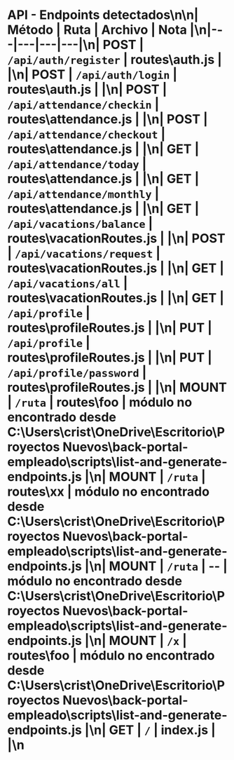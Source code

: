 # API - Endpoints detectados\n\n| Método | Ruta | Archivo | Nota |\n|---|---|---|---|\n| POST | `/api/auth/register` | routes\auth.js |  |\n| POST | `/api/auth/login` | routes\auth.js |  |\n| POST | `/api/attendance/checkin` | routes\attendance.js |  |\n| POST | `/api/attendance/checkout` | routes\attendance.js |  |\n| GET | `/api/attendance/today` | routes\attendance.js |  |\n| GET | `/api/attendance/monthly` | routes\attendance.js |  |\n| GET | `/api/vacations/balance` | routes\vacationRoutes.js |  |\n| POST | `/api/vacations/request` | routes\vacationRoutes.js |  |\n| GET | `/api/vacations/all` | routes\vacationRoutes.js |  |\n| GET | `/api/profile` | routes\profileRoutes.js |  |\n| PUT | `/api/profile` | routes\profileRoutes.js |  |\n| PUT | `/api/profile/password` | routes\profileRoutes.js |  |\n| MOUNT | `/ruta` | routes\foo | módulo no encontrado desde C:\Users\crist\OneDrive\Escritorio\Proyectos Nuevos\back-portal-empleado\scripts\list-and-generate-endpoints.js |\n| MOUNT | `/ruta` | routes\xx | módulo no encontrado desde C:\Users\crist\OneDrive\Escritorio\Proyectos Nuevos\back-portal-empleado\scripts\list-and-generate-endpoints.js |\n| MOUNT | `/ruta` | -- | módulo no encontrado desde C:\Users\crist\OneDrive\Escritorio\Proyectos Nuevos\back-portal-empleado\scripts\list-and-generate-endpoints.js |\n| MOUNT | `/x` | routes\foo | módulo no encontrado desde C:\Users\crist\OneDrive\Escritorio\Proyectos Nuevos\back-portal-empleado\scripts\list-and-generate-endpoints.js |\n| GET | `/` | index.js |  |\n